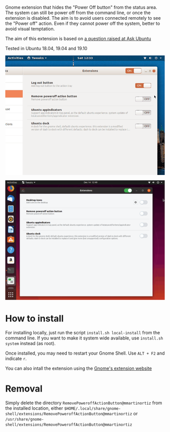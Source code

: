 Gnome extension that hides the "Power Off button" from the status area. The system can still be power off from the command line, or once the extension is disabled. The aim is to avoid users connected remotely to see the "Power off" action. Even if they cannot power off the system, better to avoid visual temptation.

The aim of this extension is based on [a question raised at Ask Ubuntu](https://askubuntu.com/q/1179727/739431)

Tested in Ubuntu 18.04, 19.04 and 19.10

![Demo 1](./usage-demo-1.gif)

![Demo 2](./usage-demo-2.gif)

# How to install

For installing locally, just run the script `install.sh local-install` from the command line. If you want to make it system wide available, use `install.sh system` instead (as root).

Once installed, you may need to restart your Gnome Shell. Use `ALT + F2` and indicate `r`.

You can also intall the extension using the [Gnome's extension website](https://extensions.gnome.org/extension/3943/remove-poweroff-action-button/)

# Removal

Simply delete the directory `RemovePoweroffActionButton@mmartinortiz` from the installed location, either `$HOME/.local/share/gnome-shell/extensions/RemovePoweroffActionButton@mmartinortiz` or `/usr/share/gnome-shell/extensions/RemovePoweroffActionButton@mmartinortiz`
